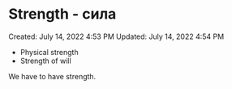 # Strength - сила

Created: July 14, 2022 4:53 PM
Updated: July 14, 2022 4:54 PM

- Physical strength
- Strength of will

We have to have strength.